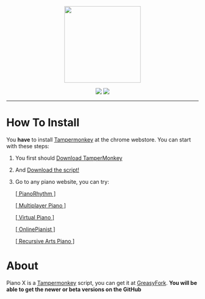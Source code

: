 <p align="center">
  <img  width="200" height="200" src="https://user-images.githubusercontent.com/64395933/163937113-bba26b4f-4c60-42d2-bfb9-c4194929fc76.png">
</p>
<p align="center">
<img src="https://img.shields.io/badge/download-472a59?logo=github&logoColor=e5d0f2&style=for-the-badge"> <img src="https://img.shields.io/badge/greasyfork-472a59?logo=tampermonkey&logoColor=e5d0f2&style=for-the-badge">
</p>
<hr>
<h1>How To Install</h1>
<p>You <b>have</b> to install <a href="https://chrome.google.com/webstore/detail/tampermonkey/dhdgffkkebhmkfjojejmpbldmpobfkfo?hl=en">Tampermonkey</a> at the chrome webstore. You can start with these steps:</p>

1) You first should <a href="">Download TamperMonkey</a> 
2) And <a href="">Download the script!</a>
3) Go to any piano website, you can try:

   <a href="">[ PianoRhythm ]</a>
   
   <a href="">[ Multiplayer Piano ]</a>
   
   <a href="">[ Virtual Piano ]</a>
   
   <a href="">[ OnlinePianist ]</a>
   
   <a href="">[ Recursive Arts Piano ]</a>
  
<h1>About</h1>
Piano X is a <a href="https://chrome.google.com/webstore/detail/tampermonkey/dhdgffkkebhmkfjojejmpbldmpobfkfo?hl=en">Tampermonkey</a> script, you can get it at <a href="">GreasyFork</a>.
<b>You will be able to get the newer or beta versions on the GitHub</a>
